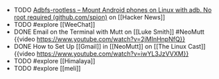 - TODO [Adbfs-rootless – Mount Android phones on Linux with adb. No root required (github.com/spion)](https://news.ycombinator.com/item?id=41219080) on [[Hacker News]]
- TODO #explore [[WeeChat]]
- DONE Email on the Terminal with Mutt on [[Luke Smith]] #NeoMutt
  {{video https://www.youtube.com/watch?v=2jMInHnpNfQ}}
- DONE How to Set Up [[Gmail]] in [[NeoMutt]] on [[The Linux Cast]]
  {{video https://www.youtube.com/watch?v=iwYL3JzVVXM}}
- TODO #explore [[Himalaya]]
- TODO #explore [[meli]]